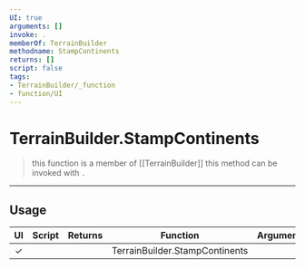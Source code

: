 ```yaml
---
UI: true
arguments: []
invoke: .
memberOf: TerrainBuilder
methodname: StampContinents
returns: []
script: false
tags:
- TerrainBuilder/_function
- function/UI
---
```

# TerrainBuilder.StampContinents
> this function is a member of [[TerrainBuilder]]
> this method can be invoked with `.`
-----
## Usage
|  UI | Script | Returns | Function | Arguments |
|:---:|:------:|-------:|:--------:|:---------|
|✓| ||TerrainBuilder.StampContinents||

